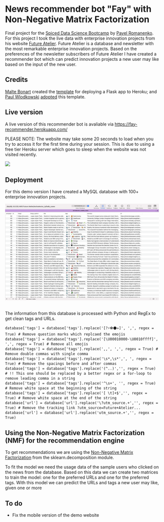 # News recommender bot "Fay" with Non-Negative Matrix Factorization

Final project for the [Spiced Data Science Bootcamp](https://www.spiced-academy.com/en/program/data-science) by [Pavel Romanenko](https://github.com/pavrmk). For this project I took the live data with enterprise innovation projects from his website [Future Atelier](https://www.futureatelier.com/). Future Atelier is a database and newsletter with the most remarkable enterprise innovation projects. Based on the preferences of the newsletter subscribers of Future Atelier I have created a recommender bot which can predict innovation projects a new user may like based on the input of the new user.

## Credits

[Malte Bonart](https://github.com/bonartm) created the [template](https://github.com/bonartm/heroku-flask) for deploying a Flask app to Heroku; and [Paul Wlodkowski](https://github.com/pawlodkowski) [adopted](https://github.com/pawlodkowski/heroku_flask_template) this template.

## Live version

A live version of this recommender bot is avaliable via https://fay-recommender.herokuapp.com/

PLEASE NOTE: The website may take some 20 seconds to load when you try to access it for the first time during your session. This is due to using a free tier Heroku server which goes to sleep when the website was not visited recently.

<kbd>
  <img src="https://github.com/futureatelier/fay_recommender/blob/main/images/readme_file_screenshots/fay_live.gif">
</kbd>

## Deployment 

For this demo version I have created a MySQL database with 100+ enterprise innovation projects. 

<kbd>
  <img src="https://github.com/futureatelier/fay_recommender/blob/main/images/readme_file_screenshots/database.png">
</kbd>
<br>
<br>

The information from this database is processed with Python and RegEx to get clean tags and URLs.

``` 
database['tags'] = database['tags'].replace('[?⚡⚽⚫✈️]', ',', regex = True) # Remove question marks which replcaed the emojis
database['tags'] = database['tags'].replace('[\U00010000-\U0010ffff]', ',', regex = True) # Remove all emojis
database['tags'] = database['tags'].replace(',,', ',', regex = True) # Remove double commas with single comma
database['tags'] = database['tags'].replace('\s*,\s*',', ', regex = True) # Remove the spacings before and after commas
database['tags'] = database['tags'].replace('(^..)','', regex = True) # !! This one should be replaced by a better regex or a for-loop to remove leading comma in a string
database['tags'] = database['tags'].replace('^\s+', '', regex = True) # Remove white space at the beginning of the string
database['tags'] = database['tags'].replace('[ \t]+$','', regex = True) # Remove white space at the end of the string
database['url'] = database['url'].replace('\?utm_source.+','', regex = True) # Remove the tracking link ?utm_source=Future+Atelier...
database['url'] = database['url'].replace('utm_source.+','', regex = True)
```

## Using the Non-Negative Matrix Factorization (NMF) for the recommendation engine

To get recommendations we are using the [Non-Negative Matrix Factorization](https://scikit-learn.org/stable/modules/generated/sklearn.decomposition.NMF.html) from the sklearn.decomposition module.

To fit the model we need the usage data of the sample users who clicked on the news from the database. Based on this data we can create two matrices to train the model: one for the preferred URLs and one for the preferred tags. With this model we can predict the URLs and tags a new user may like, given one or more 

## To do

* Fix the mobile version of the demo website
